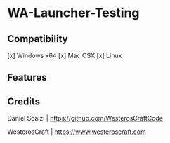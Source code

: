 # WA-Launcher-Testing

## Compatibility
[x] Windows x64
[x] Mac OSX
[x] Linux

## Features

## Credits

Daniel Scalzi | https://github.com/WesterosCraftCode

WesterosCraft | https://www.westeroscraft.com
